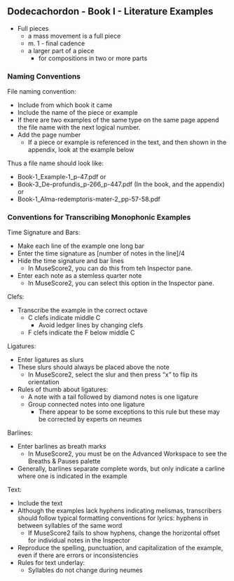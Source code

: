 ## Dodecachordon - Book I - Literature Examples
+ Full pieces
  - a mass movement is a full piece
  - m. 1 - final cadence
  - a larger part of a piece
    + for compositions in two or more parts

### Naming Conventions

File naming convention:
+ Include from which book it came
+ Include the name of the piece or example
+ If there are two examples of the same type on the same page append the file name with the next logical number.
+ Add the page number
  - If a piece or example is referenced in the text, and then shown in the appendix, look at the example below 

Thus a file name should look like:
- Book-1_Example-1_p-47.pdf
or
- Book-3_De-profundis_p-266_p-447.pdf (In the book, and the appendix)
or
- Book-1_Alma-redemptoris-mater-2_pp-57-58.pdf

### Conventions for Transcribing Monophonic Examples

Time Signature and Bars:
+ Make each line of the example one long bar
+ Enter the time signature as [number of notes in the line]/4
+ Hide the time signature and bar lines
  - In MuseScore2, you can do this from teh Inspector pane.
+ Enter each note as a stemless quarter note
  - In MuseScore2, you can select this option in the Inspector pane.

Clefs:
+ Transcribe the example in the correct octave
  - C clefs indicate middle C
    - Avoid ledger lines by changing clefs
  - F clefs indicate the F below middle C

Ligatures:
+ Enter ligatures as slurs
+ These slurs should always be placed above the note
  - In MuseScore2, select the slur and then press “x” to flip its orientation
+ Rules of thumb about ligatures:
  - A note with a tail followed by diamond notes is one ligature
  - Group connected notes into one ligature
    - There appear to be some exceptions to this rule but these may be corrected by experts on neumes

Barlines:
+ Enter barlines as breath marks
  - In MuseScore2, you must be on the Advanced Workspace to see the Breaths & Pauses palette
+ Generally, barlines separate complete words, but only indicate a carline where one is indicated in the example

Text:
+ Include the text
+ Although the examples lack hyphens indicating melismas, transcribers should follow typical formatting conventions for lyrics: hyphens in between syllables of the same word
  - If MuseScore2 fails to show hyphens, change the horizontal offset for individual notes in the Inspector
+ Reproduce the spelling, punctuation, and capitalization of the example, even if there are errors or inconsistencies
+ Rules for text underlay:
  - Syllables do not change during neumes
